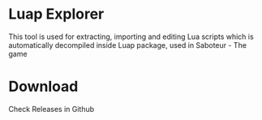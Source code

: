 # Luap Explorer

This tool is used for extracting, importing and editing Lua scripts which is automatically decompiled inside Luap package, used in Saboteur - The game

# Download

Check Releases in Github
